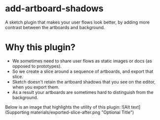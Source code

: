 # add-artboard-shadows
A sketch plugin that makes your user flows look better, by adding more contrast between the artboards and background.

# Why this plugin?
- We sometimes need to share user flows as static images or docs (as opposed to prototypes).
- So we create a slice around a sequence of artboards, and export that slice.
- Sketch doesn't retain the artboard shadows that you see on the editor, when you export them.
- As a result your artboards are sometimes hard to distinguish from the background.

Below is an image that highlights the utility of this plugin:
![Alt text](Supporting materials/exported-slice-after.png "Optional Title")
